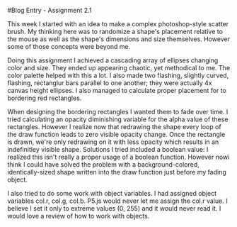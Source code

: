 #Blog Entry - Assignment 2.1

This week I started with an idea to make a complex photoshop-style scatter brush. My thinking here was to randomize a shape's placement relative to the mouse as well as the shape's dimensions and size themselves. However some of those concepts were beyond me.
  
   Doing this assignment I achieved a cascading array of ellipses changing color and size. They ended up appearing chaotic, yet methodical to me. The color palette helped with this a lot. I also made two flashing, slightly curved, flashing, rectanglur bars parallel to one another; they were actually 4x canvas height ellipses. I also managed to calculate proper placement for to bordering red rectangles.
  
   When designing the bordering rectangles I wanted them to fade over time. I tried calculating an opacity diminishing variable for the alpha value of these rectangles. However I realize now that redrawing the shape every loop of the draw function leads to zero visible opacity change. Once the rectangle is drawn, we're only redrawing on it with less opacity which results in an indefinitley visible shape. Solutions I tried included a boolean value: I realized this isn't really a proper usage of a boolean function. However nowi think I could have solved the problem with a background-colored, identically-sized shape written into the draw function just before my fading object. 
    
   I also tried to do some work with object variables. I had assigned object variables col.r, col.g, col.b. P5.js would never let me assign the col.r value. I believe I set it only to extreme values (0, 255) and it would never read it. I would love a review of how to work with objects. 
  
